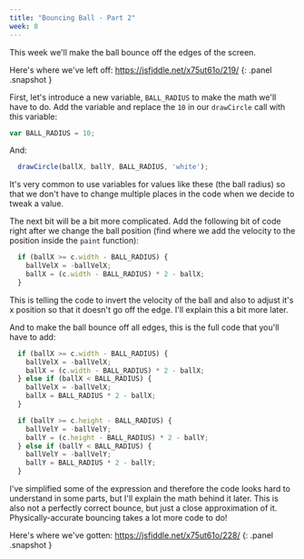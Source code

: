 ```yaml
---
title: "Bouncing Ball - Part 2"
week: 8
---
```


This week we'll make the ball bounce off the edges of the screen.

Here's where we've left off: <https://jsfiddle.net/x75ut61o/219/>
{: .panel .snapshot }

First, let's introduce a new variable, `BALL_RADIUS` to make the math we'll have to do. Add the variable and replace the `10` in our `drawCircle` call with this variable:

```js
var BALL_RADIUS = 10;
```

And:

```js
  drawCircle(ballX, ballY, BALL_RADIUS, 'white');
```

It's very common to use variables for values like these (the ball radius) so that we don't have to change multiple places in the code when we decide to tweak a value.

The next bit will be a bit more complicated. Add the following bit of code right after we change the ball position (find where we add the velocity to the position inside the `paint` function):

```js
  if (ballX >= c.width - BALL_RADIUS) {
    ballVelX = -ballVelX;
    ballX = (c.width - BALL_RADIUS) * 2 - ballX;
  }
```

This is telling the code to invert the velocity of the ball and also to adjust it's x position so that it doesn't go off the edge. I'll explain this a bit more later.

And to make the ball bounce off all edges, this is the full code that you'll have to add:

```js
  if (ballX >= c.width - BALL_RADIUS) {
    ballVelX = -ballVelX;
    ballX = (c.width - BALL_RADIUS) * 2 - ballX;
  } else if (ballX < BALL_RADIUS) {
    ballVelX = -ballVelX;
    ballX = BALL_RADIUS * 2 - ballX;
  }

  if (ballY >= c.height - BALL_RADIUS) {
    ballVelY = -ballVelY;
    ballY = (c.height - BALL_RADIUS) * 2 - ballY;
  } else if (ballY < BALL_RADIUS) {
    ballVelY = -ballVelY;
    ballY = BALL_RADIUS * 2 - ballY;
  }
```

I've simplified some of the expression and therefore the code looks hard to understand in some parts, but I'll explain the math behind it later. This is also not a perfectly correct bounce, but just a close approximation of it. Physically-accurate bouncing takes a lot more code to do!

Here's where we've gotten: <https://jsfiddle.net/x75ut61o/228/>
{: .panel .snapshot }

